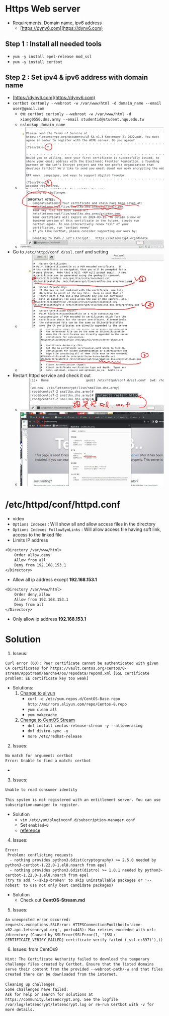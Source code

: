 # **Https Web server**
- Requirements: Domain name, ipv6 address
    - [https://dynv6.com](https://dynv6.com)
## **Step 1 : Install all needed tools**
- `yum -y install epel-release mod_ssl`
- `yum -y install certbot`
## **Step 2 : Set ipv4 & ipv6 address with domain name**
- [https://dynv6.com](https://dynv6.com)
- `certbot certonly --webroot -w /var/www/html -d domain_name --email user@gmail.com`
    - ex: `certbot certonly --webroot -w /var/www/html -d xiang0550.dns.army --email studentid@student.nqu.edu.tw`
    - `nslookup domain_name` 
    - ![certbot01](Img/W14/certbot01.jpeg)
    - ![certbot02](Img/W14/certbot02.jpeg)
- Go to `/etc/httpd/conf.d/ssl.conf` and setting
    - ![ssl01](Img/W14/ssl01.jpeg)
    - ![ssl02](Img/W14/ssl02.jpeg)
- Restart httpd service and check it out
    - ![https01](Img/W14/https01.jpeg)
    - ![https02](Img/W14/https02.jpeg)

# **/etc/httpd/conf/httpd.conf**
- video
- `Options Indexes` : Will show all and allow access files in the directory
- `Options Indexes FollowSymLinks` : Will allow access file having soft link, access to the linked file
- Limits IP address
```
<Directory /var/www/html>
    Order allow,deny
    Allow from all
    Deny from 192.168.153.1
</Directory>
```
- Allow all ip address except **192.168.153.1**
```
<Directory /var/www/html>
    Order deny,allow
    Allow from 192.168.153.1
    Deny from all
</Directory>
```
- Only allow ip address **192.168.153.1**
# **Solution**
1. Isseus:
```
Curl error (60): Peer certificate cannot be authenticated with given CA certificates for https://vault.centos.org/centos/8-stream/AppStream/aarch64/os/repodata/repomd.xml [SSL certificate problem: EE certificate key too weak]
```
- Solutions:
    1. [Change to aliyun](https://blog.csdn.net/qq_36393978/article/details/128074095)
        - `curl -o /etc/yum.repos.d/CentOS-Base.repo http://mirrors.aliyun.com/repo/Centos-8.repo`
        - `yum clean all`
        - `yum makecache`
    2. [Change to CentOS Stream](https://benjr.tw/104230)
        - `dnf install centos-release-stream -y --allowerasing`
        - `dnf distro-sync -y`
        - `more /etc/redhat-release`

2. Issues:
```
No match for argument: certbot
Error: Unable to find a match: certbot
```
- 

3. Issues:
```
Unable to read consumer identity

This system is not registered with an entitlement server. You can use subscription-manager to register.
```
- Solution
    - `vim /etc/yum/pluginconf.d/subscription-manager.conf`
    - Set `enabled=0`
    - [reference](https://www.cnblogs.com/ajunyu/p/13297449.html)

4. Issues:
```
Error: 
 Problem: conflicting requests
  - nothing provides python3.6dist(cryptography) >= 2.5.0 needed by python3-certbot-1.22.0-1.el8.noarch from epel
  - nothing provides python3.6dist(distro) >= 1.0.1 needed by python3-certbot-1.22.0-1.el8.noarch from epel
(try to add '--skip-broken' to skip uninstallable packages or '--nobest' to use not only best candidate packages)
```
- Solution
    - Check out **CentOS-Stream.md**

5. Issues:
```
An unexpected error occurred:
requests.exceptions.SSLError: HTTPSConnectionPool(host='acme-v02.api.letsencrypt.org', port=443): Max retries exceeded with url: /directory (Caused by SSLError(SSLError(1, '[SSL: CERTIFICATE_VERIFY_FAILED] certificate verify failed (_ssl.c:897)'),))
```

6. Issues: from CentOs9
```
Hint: The Certificate Authority failed to download the temporary challenge files created by Certbot. Ensure that the listed domains serve their content from the provided --webroot-path/-w and that files created there can be downloaded from the internet.

Cleaning up challenges
Some challenges have failed.
Ask for help or search for solutions at https://community.letsencrypt.org. See the logfile /var/log/letsencrypt/letsencrypt.log or re-run Certbot with -v for more details.
```
